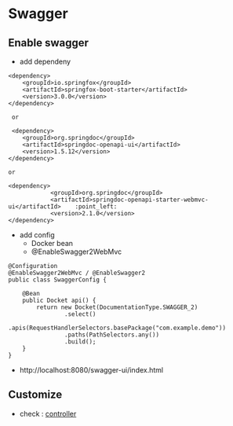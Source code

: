 # Swagger

## Enable swagger
- add dependeny
```
<dependency>
    <groupId>io.springfox</groupId>
    <artifactId>springfox-boot-starter</artifactId>
    <version>3.0.0</version>
</dependency>

 or
 
 <dependency>
    <groupId>org.springdoc</groupId>
    <artifactId>springdoc-openapi-ui</artifactId>
    <version>1.5.12</version>
</dependency>

or

<dependency>
			<groupId>org.springdoc</groupId>
			<artifactId>springdoc-openapi-starter-webmvc-ui</artifactId>    :point_left:
			<version>2.1.0</version>
</dependency>
```
- add config 
  - Docker bean
  - @EnableSwagger2WebMvc
```
@Configuration
@EnableSwagger2WebMvc / @EnableSwagger2
public class SwaggerConfig {

    @Bean
    public Docket api() {
        return new Docket(DocumentationType.SWAGGER_2)
                .select()
                .apis(RequestHandlerSelectors.basePackage("com.example.demo"))
                .paths(PathSelectors.any())
                .build();
    }
}

```
- http://localhost:8080/swagger-ui/index.html

## Customize
- check : [controller](..%2F..%2Fsrc%2Fmain%2Fjava%2Fcom%2Flekhraj%2Fjava%2Fspring%2FSB_99_RESTful_API%2Fcontroller)